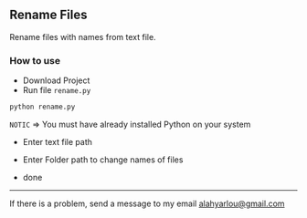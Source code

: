 ## Rename Files

Rename files with names from text file.

### How to use

- Download Project
- Run file `rename.py`

```bash
python rename.py
```

`NOTIC` => You must have already installed Python on your system

- Enter text file path
- Enter Folder path to change names of files

- done

---

If there is a problem, send a message to my email alahyarlou@gmail.com
